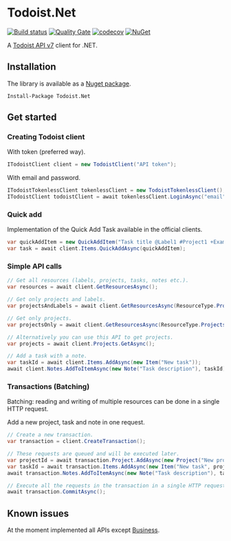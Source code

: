 # Todoist.Net
[![Build status](https://ci.appveyor.com/api/projects/status/r5ylbxtpjya9ayk2?svg=true)](https://ci.appveyor.com/project/olsh/todoist-net)
[![Quality Gate](https://sonarcloud.io/api/project_badges/measure?project=todoist-net&metric=alert_status)](https://sonarcloud.io/dashboard?id=todoist-net)
[![codecov](https://codecov.io/gh/olsh/todoist-net/branch/master/graph/badge.svg)](https://codecov.io/gh/olsh/todoist-net)
[![NuGet](https://img.shields.io/nuget/v/Todoist.Net.svg)](https://www.nuget.org/packages/Todoist.Net/)

A [Todoist API v7](https://developer.todoist.com/) client for .NET.
## Installation

The library is available as a [Nuget package](https://www.nuget.org/packages/Todoist.Net/).
```
Install-Package Todoist.Net
```

## Get started

### Creating Todoist client

With token (preferred way).
```csharp
ITodoistClient client = new TodoistClient("API token");
```

With email and password.
```csharp
ITodoistTokenlessClient tokenlessClient = new TodoistTokenlessClient();
ITodoistClient todoistClient = await tokenlessClient.LoginAsync("email", "password");
```

### Quick add

Implementation of the Quick Add Task available in the official clients.
```csharp
var quickAddItem = new QuickAddItem("Task title @Label1 #Project1 +ExampleUser");
var task = await client.Items.QuickAddAsync(quickAddItem);
```

### Simple API calls
```csharp
// Get all resources (labels, projects, tasks, notes etc.).
var resources = await client.GetResourcesAsync();

// Get only projects and labels.
var projectsAndLabels = await client.GetResourcesAsync(ResourceType.Projects, ResourceType.Labels);

// Get only projects.
var projectsOnly = await client.GetResourcesAsync(ResourceType.Projects);

// Alternatively you can use this API to get projects.
var projects = await client.Projects.GetAsync();

// Add a task with a note.
var taskId = await client.Items.AddAsync(new Item("New task"));
await client.Notes.AddToItemAsync(new Note("Task description"), taskId);
```

### Transactions (Batching)
Batching: reading and writing of multiple resources can be done in a single HTTP request.

Add a new project, task and note in one request.
```csharp
// Create a new transaction.
var transaction = client.CreateTransaction();

// These requests are queued and will be executed later.
var projectId = await transaction.Project.AddAsync(new Project("New project"));
var taskId = await transaction.Items.AddAsync(new Item("New task", projectId));
await transaction.Notes.AddToItemAsync(new Note("Task description"), taskId);

// Execute all the requests in the transaction in a single HTTP request.
await transaction.CommitAsync();

```

## Known issues
At the moment implemented all APIs except [Business](https://developer.todoist.com/?shell#business).
